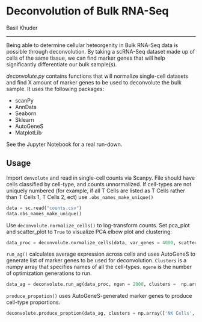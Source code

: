 # Deconvolution of Bulk RNA-Seq
Basil Khuder

-------
Being able to determine cellular heteorgenity in Bulk RNA-Seq data is possible through deconvolution. By taking a scRNA-Seq dataset made 
up of cells of the same tissue, we can find marker genes that will help significantly differentiate our bulk sample(s). 

*deconvolute.py* contains functions that will normalize single-cell datasets and find X amount of marker genes to be used to
deconvolute the bulk sample. It uses the following packages: 

- scanPy
- AnnData
- Seaborn
- Sklearn
- AutoGeneS
- MatplotLib

See the Jupyter Notebook for a real run-down. 

## Usage

Import ```denvolute``` and read in single-cell counts via Scanpy. File should have cells classified by cell-type, and counts unnormalized. If cell-types are not uniquely numbered (for example, if all T Cells are listed as T Cells rather than T Cells 1, T Cells 2, ect) use ```.obs_names_make_unique()```

``` python
data = sc.read("counts.csv")
data.obs_names_make_unique()
```

Use ```deconvolute.normalize_cells()``` to log-transform counts. Set pca_plot and scatter_plot to ```True``` to visualize PCA elbow plot and clustering:

``` python
data_proc = deconvolute.normalize_cells(data, var_genes = 4000, scatter_plot = True, pca_plot = True)
```

```run_ag()``` calculates average expression across cells and uses AutoGeneS to generate list of marker genes to be used for deconvolution. ```Clusters``` is a numpy array that specifies names of all the cell-types. ```ngene``` is the number of optimization generations to run. 

``` python
data_ag = deconvolute.run_ag(data_proc, ngen = 2000, clusters =  np.array(['NK Cells', 'T Cells' ,'B Cells','DC Cells']))
```

```produce_propotion()``` uses AutoGeneS-generated marker genes to produce cell-type proportions.

``` python
deconvolute.produce_proption(data_ag, clusters = np.array(['NK Cells', 'T Cells' ,'B Cells','DC Cells']))
```
